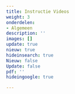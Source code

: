 ```yaml
---
title: Instructie Videos
weight: 3
onderdelen:
- Algemeen
description: ''
images: []
update: true
nieuw: true
hideinsearch: true
Nieuw: false
Update: false
pdf: ''
hideingoogle: true

---
```


